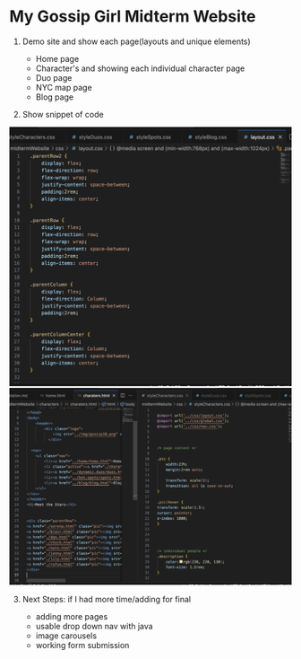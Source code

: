 # My Gossip Girl Midterm Website
1. Demo site and show each page(layouts and unique elements)

    - Home page
    - Character's and showing each individual character page
    - Duo page
    - NYC map page
    - Blog page

2. Show snippet of code

![alt text](img/code.ofCss.png)
![alt text](img/code.html:css.png)



3. Next Steps: if I had more time/adding for final

    - adding more pages
    - usable drop down nav with java
    - image carousels
    - working form submission

